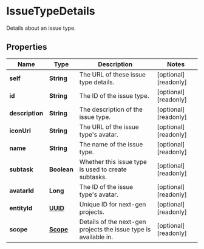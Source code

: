 

# IssueTypeDetails

Details about an issue type.
## Properties

Name | Type | Description | Notes
------------ | ------------- | ------------- | -------------
**self** | **String** | The URL of these issue type details. |  [optional] [readonly]
**id** | **String** | The ID of the issue type. |  [optional] [readonly]
**description** | **String** | The description of the issue type. |  [optional] [readonly]
**iconUrl** | **String** | The URL of the issue type&#39;s avatar. |  [optional] [readonly]
**name** | **String** | The name of the issue type. |  [optional] [readonly]
**subtask** | **Boolean** | Whether this issue type is used to create subtasks. |  [optional] [readonly]
**avatarId** | **Long** | The ID of the issue type&#39;s avatar. |  [optional] [readonly]
**entityId** | [**UUID**](UUID.md) | Unique ID for next-gen projects. |  [optional] [readonly]
**scope** | [**Scope**](Scope.md) | Details of the next-gen projects the issue type is available in. |  [optional] [readonly]



